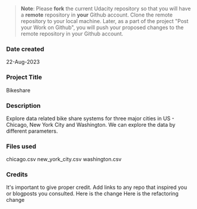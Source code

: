 >**Note**: Please **fork** the current Udacity repository so that you will have a **remote** repository in **your** Github account. Clone the remote repository to your local machine. Later, as a part of the project "Post your Work on Github", you will push your proposed changes to the remote repository in your Github account.

### Date created
22-Aug-2023

### Project Title
Bikeshare

### Description
Explore data related bike share systems for three major cities in US - Chicago, New York City and Washington. We can explore the data by different parameters.

### Files used
chicago.csv
new_york_city.csv
washington.csv

### Credits
It's important to give proper credit. Add links to any repo that inspired you or blogposts you consulted.
Here is the change
Here is the refactoring change
